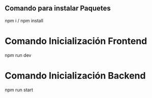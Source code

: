 ## Comando para instalar Paquetes
npm i / npm install

# Comando Inicialización Frontend
npm run dev

# Comando Inicialización Backend
npm run start
